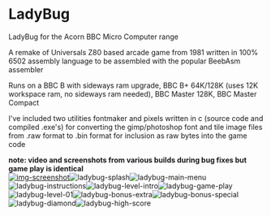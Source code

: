 # LadyBug
LadyBug for the Acorn BBC Micro Computer range

A remake of Universals Z80 based arcade game from 1981 written in 100% 6502 assembly language to be assembled with the popular BeebAsm assembler

Runs on a BBC B with sideways ram upgrade, BBC B+ 64K/128K (uses 12K workspace ram, no sideways ram needed), BBC Master 128K, BBC Master Compact

I've included two utilities fontmaker and pixels written in c (source code and compiled .exe's) for converting the gimp/photoshop font and tile image files from .raw format to .bin format for inclusion as raw bytes into the game code

**note: video and screenshots from various builds during bug fixes but game play is identical**\
[![img-screenshot](https://user-images.githubusercontent.com/87623090/136460719-7151cdd3-741a-4b1a-9a53-1be546448695.png)](https://www.youtube.com/watch?v=CsHSW4qdZ9U)![ladybug-splash](https://user-images.githubusercontent.com/87623090/136666196-980af30a-2e24-4e8d-80fe-253f41b281b8.png)![ladybug-main-menu](https://user-images.githubusercontent.com/87623090/136666203-b7bc268b-aa6c-4ed3-9b18-8dcfae825ae7.png)![ladybug-instructions](https://user-images.githubusercontent.com/87623090/136666320-822057e3-0b46-4a2b-b07e-a4a07a4af852.png)![ladybug-level-intro](https://user-images.githubusercontent.com/87623090/136666330-511cf344-80aa-4693-b3c1-9977eae0ab63.png)![ladybug-game-play](https://user-images.githubusercontent.com/87623090/136666346-24499c09-6ea2-4033-83a5-781ea1871a9c.png)![ladybug-level-01](https://user-images.githubusercontent.com/87623090/136666369-7e4d177a-a079-48cd-ac6a-20b70af80f4a.png)![ladybug-bonus-extra](https://user-images.githubusercontent.com/87623090/136666394-df34c3ce-f92d-4c9a-91cd-a72d7e7f2bb8.png)![ladybug-bonus-special](https://user-images.githubusercontent.com/87623090/136666403-b1e79732-ba2c-47d0-96d9-3c8b1dffd518.png)![ladybug-diamond](https://user-images.githubusercontent.com/87623090/136666410-ce7aa91f-a8ea-4afc-ad73-97c3f7b86a44.png)![ladybug-high-score](https://user-images.githubusercontent.com/87623090/136666415-7616107e-3545-44be-a1e3-683876abb8c7.png)
